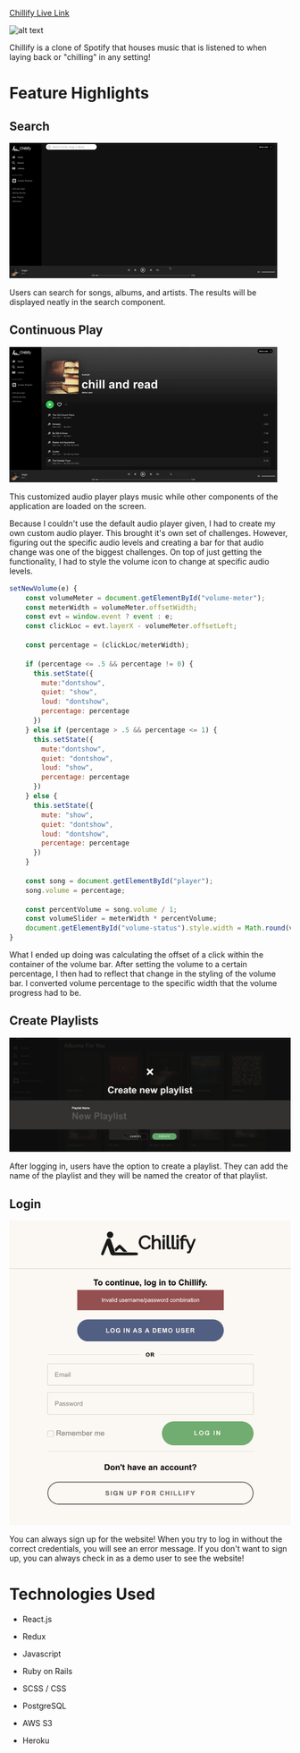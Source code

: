 [Chillify Live Link](https://chillify-app.herokuapp.com/#/ "Chillify Live Link")

![alt text][logo]

[logo]: https://chillify-aa-dev.s3.amazonaws.com/chillifylogoblack.png "Chillify Logo"

Chillify is a clone of Spotify that houses music that is listened to when laying back or "chilling" in any setting!

# Feature Highlights
## Search
![alt text](https://github.com/cjchoi97/chillify/blob/master/app/assets/images/readme/Animated%20GIF-downsized.gif "Search")

Users can search for songs, albums, and artists. The results will be displayed neatly in the search component.

## Continuous Play

![alt text](https://github.com/cjchoi97/chillify/blob/master/app/assets/images/readme/continous-gif.gif "continuous play")

This customized audio player plays music while other components of the application are loaded on the screen.

Because I couldn't use the default audio player given, I had to create my own custom audio player. This brought it's own set of challenges. However, figuring out the specific audio levels and creating a bar for that audio change was one of the biggest challenges. On top of just getting the functionality, I had to style the volume icon to change at specific audio levels.

```javascript
setNewVolume(e) {
    const volumeMeter = document.getElementById("volume-meter");
    const meterWidth = volumeMeter.offsetWidth;
    const evt = window.event ? event : e;
    const clickLoc = evt.layerX - volumeMeter.offsetLeft;

    const percentage = (clickLoc/meterWidth);

    if (percentage <= .5 && percentage != 0) {
      this.setState({
        mute:"dontshow",
        quiet: "show",
        loud: "dontshow",
        percentage: percentage
      })
    } else if (percentage > .5 && percentage <= 1) {
      this.setState({
        mute:"dontshow",
        quiet: "dontshow",
        loud: "show",
        percentage: percentage
      })
    } else {
      this.setState({
        mute: "show",
        quiet: "dontshow",
        loud: "dontshow",
        percentage: percentage
      })
    }

    const song = document.getElementById("player");
    song.volume = percentage;

    const percentVolume = song.volume / 1;
    const volumeSlider = meterWidth * percentVolume;
    document.getElementById("volume-status").style.width = Math.round(volumeSlider) + "px";
}
```
What I ended up doing was calculating the offset of a click within the container of the volume bar. After setting the volume to a certain percentage, I then had to reflect that change in the styling of the volume bar. I converted volume percentage to the specific width that the volume progress had to be.

## Create Playlists
![alt text](https://github.com/cjchoi97/chillify/blob/master/app/assets/images/readme/createplaylist.png "Create Playlist")

After logging in, users have the option to create a playlist. They can add the name of the playlist and they will be named the creator of that playlist.

## Login

![alt text](https://github.com/cjchoi97/chillify/blob/master/app/assets/images/readme/login.png "Login option")

You can always sign up for the website! When you try to log in without the correct credentials, you will see an error message. If you don't want to sign up, you can always check in as a demo user to see the website!

# Technologies Used

* React.js

* Redux

* Javascript

* Ruby on Rails

* SCSS / CSS

* PostgreSQL

* AWS S3

* Heroku
